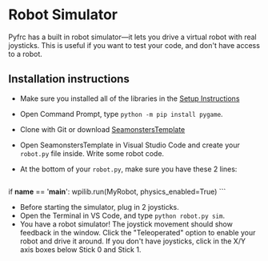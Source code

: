 # Robot Simulator

Pyfrc has a built in robot simulator&mdash;it lets you drive a virtual robot with real joysticks. This is useful if you want to test your code, and don't have access to a robot.

## Installation instructions
- Make sure you installed all of the libraries in the [Setup Instructions](../setup#install-python-libraries)
- Open Command Prompt, type `python -m pip install pygame`.
- Clone with Git or download [SeamonstersTemplate](https://github.com/seamonsters-2605/SeamonstersTemplate)
- Open SeamonstersTemplate in Visual Studio Code and create your `robot.py` file inside. Write some robot code.
- At the bottom of your `robot.py`, make sure you have these 2 lines:

    ```
if __name__ == '__main__':
    wpilib.run(MyRobot, physics_enabled=True)
    ```

- Before starting the simulator, plug in 2 joysticks.
- Open the Terminal in VS Code, and type `python robot.py sim`.
- You have a robot simulator! The joystick movement should show feedback in the window. Click the "Teleoperated" option to enable your robot and drive it around. If you don't have joysticks, click in the X/Y axis boxes below Stick 0 and Stick 1.